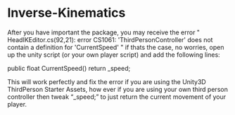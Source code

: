 # Inverse-Kinematics

After you have important the package, you may receive the error " HeadIKEditor.cs(92,21): error CS1061: 'ThirdPersonController' does not contain a definition for 'CurrentSpeed' " if thats the case, no worries, open up the unity script (or your own player script) and add the following lines:

public float CurrentSpeed()
    return _speed;

This will work perfectly and fix the error if you are using the Unity3D ThirdPerson Starter Assets, how ever if you are using your own third person controller then tweak “_speed;” to just return the current movement of your player.

